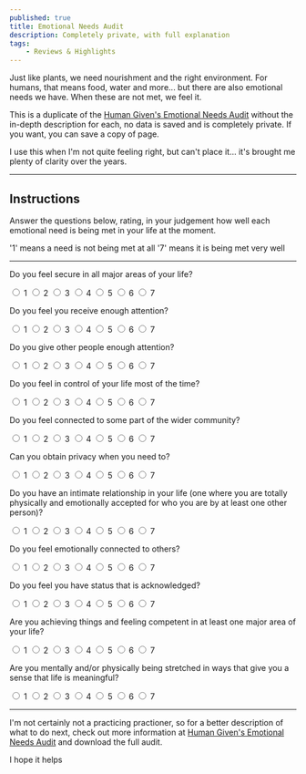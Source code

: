 ```yaml
---
published: true
title: Emotional Needs Audit
description: Completely private, with full explanation
tags: 
    - Reviews & Highlights
---
```


Just like plants, we need nourishment and the right environment. For humans, that means food, water and more... but there are also emotional needs we have. When these are not met, we feel it. 

This is a duplicate of the [Human Given's Emotional Needs Audit](https://www.hgi.org.uk/resources/emotional-needs-audit-ena) without the in-depth description for each, no data is saved and is completely private. If you want, you can save a copy of page.

I use this when I'm not quite feeling right, but can't place it... it's brought me plenty of clarity over the years.

---

## Instructions
Answer the questions below, rating, in your judgement how well each emotional need is being met in your life at the moment.

'1' means a need is not being met at all
'7' means it is being met very well

---

Do you feel secure in all major areas of your life?

<label for="q1_1"><input type="radio" name="q1" id="q1_1"> 1</label>
<label for="q1_2"><input type="radio" name="q1" id="q1_2"> 2</label>
<label for="q1_3"><input type="radio" name="q1" id="q1_3"> 3</label>
<label for="q1_4"><input type="radio" name="q1" id="q1_4"> 4</label>
<label for="q1_5"><input type="radio" name="q1" id="q1_5"> 5</label>
<label for="q1_6"><input type="radio" name="q1" id="q1_6"> 6</label>
<label for="q1_7"><input type="radio" name="q1" id="q1_7"> 7</label>

Do you feel you receive enough attention?

<label for="q2_1"><input type="radio" name="q2" id="q2_1"> 1</label>
<label for="q2_2"><input type="radio" name="q2" id="q2_2"> 2</label>
<label for="q2_3"><input type="radio" name="q2" id="q2_3"> 3</label>
<label for="q2_4"><input type="radio" name="q2" id="q2_4"> 4</label>
<label for="q2_5"><input type="radio" name="q2" id="q2_5"> 5</label>
<label for="q2_6"><input type="radio" name="q2" id="q2_6"> 6</label>
<label for="q2_7"><input type="radio" name="q2" id="q2_7"> 7</label>

Do you give other people enough attention?

<label for="q3_1"><input type="radio" name="q3" id="q3_1"> 1</label>
<label for="q3_2"><input type="radio" name="q3" id="q3_2"> 2</label>
<label for="q3_3"><input type="radio" name="q3" id="q3_3"> 3</label>
<label for="q3_4"><input type="radio" name="q3" id="q3_4"> 4</label>
<label for="q3_5"><input type="radio" name="q3" id="q3_5"> 5</label>
<label for="q3_6"><input type="radio" name="q3" id="q3_6"> 6</label>
<label for="q3_7"><input type="radio" name="q3" id="q3_7"> 7</label>

Do you feel in control of your life most of the time?

<label for="q4_1"><input type="radio" name="q4" id="q4_1"> 1</label>
<label for="q4_2"><input type="radio" name="q4" id="q4_2"> 2</label>
<label for="q4_3"><input type="radio" name="q4" id="q4_3"> 3</label>
<label for="q4_4"><input type="radio" name="q4" id="q4_4"> 4</label>
<label for="q4_5"><input type="radio" name="q4" id="q4_5"> 5</label>
<label for="q4_6"><input type="radio" name="q4" id="q4_6"> 6</label>
<label for="q4_7"><input type="radio" name="q4" id="q4_7"> 7</label>

Do you feel connected to some part of the wider community?

<label for="q5_1"><input type="radio" name="q5" id="q5_1"> 1</label>
<label for="q5_2"><input type="radio" name="q5" id="q5_2"> 2</label>
<label for="q5_3"><input type="radio" name="q5" id="q5_3"> 3</label>
<label for="q5_4"><input type="radio" name="q5" id="q5_4"> 4</label>
<label for="q5_5"><input type="radio" name="q5" id="q5_5"> 5</label>
<label for="q5_6"><input type="radio" name="q5" id="q5_6"> 6</label>
<label for="q5_7"><input type="radio" name="q5" id="q5_7"> 7</label>

Can you obtain privacy when you need to?

<label for="q6_1"><input type="radio" name="q6" id="q6_1"> 1</label>
<label for="q6_2"><input type="radio" name="q6" id="q6_2"> 2</label>
<label for="q6_3"><input type="radio" name="q6" id="q6_3"> 3</label>
<label for="q6_4"><input type="radio" name="q6" id="q6_4"> 4</label>
<label for="q6_5"><input type="radio" name="q6" id="q6_5"> 5</label>
<label for="q6_6"><input type="radio" name="q6" id="q6_6"> 6</label>
<label for="q6_7"><input type="radio" name="q6" id="q6_7"> 7</label>

Do you have an intimate relationship in your life (one where you are totally physically and emotionally accepted for who you are by at least one other person)?

<label for="q7_1"><input type="radio" name="q7" id="q7_1"> 1</label>
<label for="q7_2"><input type="radio" name="q7" id="q7_2"> 2</label>
<label for="q7_3"><input type="radio" name="q7" id="q7_3"> 3</label>
<label for="q7_4"><input type="radio" name="q7" id="q7_4"> 4</label>
<label for="q7_5"><input type="radio" name="q7" id="q7_5"> 5</label>
<label for="q7_6"><input type="radio" name="q7" id="q7_6"> 6</label>
<label for="q7_7"><input type="radio" name="q7" id="q7_7"> 7</label>

Do you feel emotionally connected to others?

<label for="q8_1"><input type="radio" name="q8" id="q8_1"> 1</label>
<label for="q8_2"><input type="radio" name="q8" id="q8_2"> 2</label>
<label for="q8_3"><input type="radio" name="q8" id="q8_3"> 3</label>
<label for="q8_4"><input type="radio" name="q8" id="q8_4"> 4</label>
<label for="q8_5"><input type="radio" name="q8" id="q8_5"> 5</label>
<label for="q8_6"><input type="radio" name="q8" id="q8_6"> 6</label>
<label for="q8_7"><input type="radio" name="q8" id="q8_7"> 7</label>

Do you feel you have status that is acknowledged?

<label for="q9_1"><input type="radio" name="q9" id="q9_1"> 1</label>
<label for="q9_2"><input type="radio" name="q9" id="q9_2"> 2</label>
<label for="q9_3"><input type="radio" name="q9" id="q9_3"> 3</label>
<label for="q9_4"><input type="radio" name="q9" id="q9_4"> 4</label>
<label for="q9_5"><input type="radio" name="q9" id="q9_5"> 5</label>
<label for="q9_6"><input type="radio" name="q9" id="q9_6"> 6</label>
<label for="q9_7"><input type="radio" name="q9" id="q9_7"> 7</label>

Are you achieving things and feeling competent in at least one major area of your life?

<label for="q10_1"><input type="radio" name="q10" id="q10_1"> 1</label>
<label for="q10_2"><input type="radio" name="q10" id="q10_2"> 2</label>
<label for="q10_3"><input type="radio" name="q10" id="q10_3"> 3</label>
<label for="q10_4"><input type="radio" name="q10" id="q10_4"> 4</label>
<label for="q10_5"><input type="radio" name="q10" id="q10_5"> 5</label>
<label for="q10_6"><input type="radio" name="q10" id="q10_6"> 6</label>
<label for="q10_7"><input type="radio" name="q10" id="q10_7"> 7</label>

Are you mentally and/or physically being stretched in ways that give you a sense that life is meaningful?

<label for="q11_1"><input type="radio" name="q11" id="q11_1"> 1</label>
<label for="q11_2"><input type="radio" name="q11" id="q11_2"> 2</label>
<label for="q11_3"><input type="radio" name="q11" id="q11_3"> 3</label>
<label for="q11_4"><input type="radio" name="q11" id="q11_4"> 4</label>
<label for="q11_5"><input type="radio" name="q11" id="q11_5"> 5</label>
<label for="q11_6"><input type="radio" name="q11" id="q11_6"> 6</label>
<label for="q11_7"><input type="radio" name="q11" id="q11_7"> 7</label>

---

I'm not certainly not a practicing practioner, so for a better description of what to do next, check out more information at [Human Given's Emotional Needs Audit](https://www.hgi.org.uk/resources/emotional-needs-audit-ena) and download the full audit.

I hope it helps